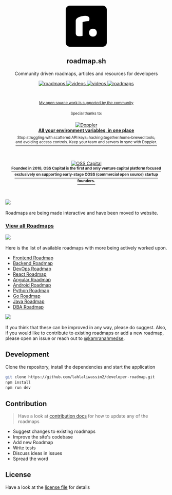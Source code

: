 <p align="center">
  <img src="public/brand.png" height="128">
  <h2 align="center">roadmap.sh</h2>
  <p align="center">Community driven roadmaps, articles and resources for developers<p>
  <p align="center">
    <a href="https://roadmap.sh/roadmaps">
    	<img src="https://img.shields.io/badge/-Roadmaps%20-0a0a0a.svg?style=flat&colorA=0a0a0a" alt="roadmaps" />
    </a>
    <a href="https://youtube.com/theroadmap?sub_confirmation=1">
    	<img src="https://img.shields.io/badge/-Videos-0a0a0a.svg?style=flat&colorA=0a0a0a" alt="videos" />
    </a>
    <a href="https://github.com/kamranahmedse/developer-roadmap/tree/0471d44c8fae58b6a36a7c57bba12253916d0249/translations">
    	<img src="https://img.shields.io/badge/-Translations-0a0a0a.svg?style=flat&colorA=0a0a0a" alt="videos" />
    </a>
    <a href="https://www.youtube.com/channel/UCA0H2KIWgWTwpTFjSxp0now?sub_confirmation=1">
    	<img src="https://img.shields.io/badge/%E2%9D%A4-YouTube%20Channel-0a0a0a.svg?style=flat&colorA=0a0a0a" alt="roadmaps" />
    </a>
  </p>
</p>

<br>

<div align="center">
  <p>
    <sup>
      <a href="https://github.com/sponsors/lahlaliwassim2">My open source work is supported by the community</a>
    </sup>
  </p>

  <sup>Special thanks to:</sup>
  <br />
  <p>
    <a href="https://www.doppler.com/?utm_campaign=github_repo&utm_medium=referral&utm_content=kamranahmedse&utm_source=github">
      <div>
        <img src="./.github/sponsors/doppler-karman.svg" width="300" alt="Doppler" >
      </div>
      <b>All your environment variables, in one place</b>
      <div>
        <sub>Stop struggling with scattered API keys, hacking together home-brewed tools,</sub>
        <br>
        <sup>and avoiding access controls. Keep your team and servers in sync with Doppler.</sup>
      </div>
    </a>
  </p>
  <br>
  <p>
    <a href="https://oss.capital">
      <div>
        <img src="./.github/sponsors/oss-logo.svg" width="300" alt="OSS Capital">
      </div>
      <div>
	  <sup><b>Founded in 2018, OSS Capital is the first and only venture capital platform focused<br>exclusively on supporting early-stage COSS (commercial open source) startup founders.</b></sup>
      </div>
    </a>
  </p>
</div>

<br>

![](https://i.imgur.com/waxVImv.png)

Roadmaps are being made interactive and have been moved to website.

### [View all Roadmaps](https://roadmap.sh)

![](https://i.imgur.com/waxVImv.png)

Here is the list of available roadmaps with more being actively worked upon.

- [Frontend Roadmap](https://roadmap.sh/frontend)
- [Backend Roadmap](https://roadmap.sh/backend)
- [DevOps Roadmap](https://roadmap.sh/devops)
- [React Roadmap](https://roadmap.sh/react)
- [Angular Roadmap](https://roadmap.sh/angular)
- [Android Roadmap](https://roadmap.sh/android)
- [Python Roadmap](https://roadmap.sh/python)
- [Go Roadmap](https://roadmap.sh/golang)
- [Java Roadmap](https://roadmap.sh/java)
- [DBA Roadmap](https://roadmap.sh/postgresql-dba)

![](https://i.imgur.com/waxVImv.png)

If you think that these can be improved in any way, please do suggest. Also, if you would like to contribute to existing roadmaps or add a new roadmap, please open an issue or reach out to [@kamranahmedse](https://twitter.com/kamranahmedse).

## Development

Clone the repository, install the dependencies and start the application

```bash
git clone https://github.com/lahlaliwassim2/developer-roadmap.git
npm install
npm run dev
```

## Contribution

> Have a look at [contribution docs](./contributing) for how to update any of the roadmaps

- Suggest changes to existing roadmaps
- Improve the site's codebase
- Add new Roadmap
- Write tests
- Discuss ideas in issues
- Spread the word

## License

Have a look at the [license file](./license) for details
